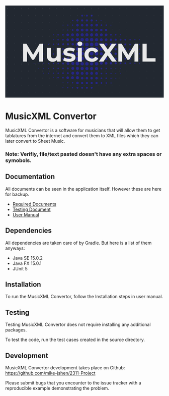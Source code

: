 <img src="MusicXML/logo.png"><br>

# MusicXML Convertor
MusicXML Convertor is a software for musicians that will allow them to get tablatures from the internet and convert them to XML files which they can later convert to Sheet Music.

### Note: Verifiy, file/text pasted doesn't have any extra spaces or symobols.

## Documentation
All documents can be seen in the application itself. However these are here for backup.
- <a href="https://docs.google.com/document/d/1-CHyyfpPjP_YyNbtCE8oy1XSOKWniZdyAE3kotXYel8/edit">Required Documents</a>
- <a href="https://docs.google.com/document/d/1WGuFglJ0f0dg053D6RullGdmwTMgJRfyNYxuXp91e9o/edit">Testing Document</a>
- <a href="https://docs.google.com/document/d/15mc4pCf2qQHXpOZx41VDCH7AlZrtrv4KdW2K3oGOnIo/edit">User Manual</a>

## Dependencies
All dependencies are taken care of by Gradle. But here is a list of them anyways:
- Java SE 15.0.2
- Java FX 15.0.1
- JUnit 5

## Installation
To run the MusicXML Convertor, follow the Installation steps in user manual.

## Testing
Testing MusicXML Convertor does not require installing any additional packages.

To test the code, run the test cases created in the source directory.

## Development
MusicXML Convertor development takes place on Github: https://github.com/mike-jshen/2311-Project

Please submit bugs that you encounter to the issue tracker with a reproducible example demonstrating the problem.
